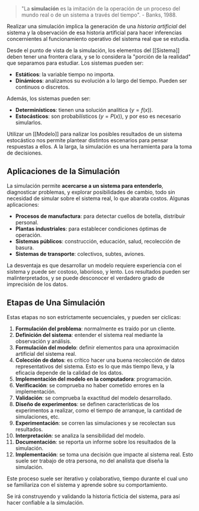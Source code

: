 > "La **simulación** es la imitación de la operación de un proceso del mundo real o de un sistema a través del tiempo". - Banks, 1988.

Realizar una simulación implica la generación de una *historia artificial* del sistema y la observación de esa historia artificial para hacer inferencias concernientes al funcionamiento operativo del sistema real que se estudia.

Desde el punto de vista de la simulación, los elementos del [[Sistema]] deben tener una frontera clara, y se lo considera la "porción de la realidad" que separamos para estudiar. Los sistemas pueden ser:

- **Estáticos**: la variable tiempo no importa.
- **Dinámicos**: analizamos su evolución a lo largo del tiempo. Pueden ser continuos o discretos.

Además, los sistemas pueden ser:

- **Determinísticos**: tienen una solución analítica ($y = f(x)$).
- **Estocásticos**: son probabilísticos ($y = P(x)$), y por eso es necesario simularlos.

Utilizar un [[Modelo]] para nalizar los posibles resultados de un sistema estocástico nos permite plantear distintos escenarios para pensar respuestas a ellos. A la larga, la simulación es una herramienta para la toma de decisiones.

## Aplicaciones de la Simulación

La simulación permite **acercarse a un sistema para entenderlo**, diagnosticar problemas, y explorar posibilidades de cambio, todo sin necesidad de simular sobre el sistema real, lo que abarata costos. Algunas aplicaciones:

- **Procesos de manufactura**: para detectar cuellos de botella, distribuir personal.
- **Plantas industriales**: para establecer condiciones óptimas de operación.
- **Sistemas públicos**: construcción, educación, salud, recolección de basura.
- **Sistemas de transporte**: colectivos, subtes, aviones.

La desventaja es que desarrollar un modelo requiere experiencia con el sistema y puede ser costoso, laborioso, y lento. Los resultados pueden ser malinterpretados, y se puede desconocer el verdadero grado de imprecisión de los datos.

## Etapas de Una Simulación

Estas etapas no son estrictamente secuenciales, y pueden ser cíclicas:

1. **Formulación del problema**: normalmente es traído por un cliente.
2. **Definición del sistema**: entender el sistema real mediante la observación y análisis.
3. **Formulación del modelo**: definir elementos para una aproximación artificial del sistema real.
4. **Colección de datos**: es crítico hacer una buena recolección de datos representativos del sistema. Esto es lo que más tiempo lleva, y la eficacia depende de la calidad de los datos.
5. **Implementación del modelo en la computadora**: programación.
6. **Verificación**: se comprueba no haber cometido errores en la implementación.
7. **Validación**: se comprueba la exactitud del modelo desarrollado.
8. **Diseño de experimentos**: se definen características de los experimentos a realizar, como el tiempo de arranque, la cantidad de simulaciones, etc.
9. **Experimentación**: se corren las simulaciones y se recolectan sus resultados.
10. **Interpretación**: se analiza la sensibilidad del modelo.
11. **Documentación**: se reporta un informe sobre los resultados de la simulación.
12. **Implementación**: se toma una decisión que impacte al sistema real. Esto suele ser trabajo de otra persona, no del analista que diseña la simulación.

Este proceso suele ser iterativo y colaborativo, tiempo durante el cual uno se familiariza con el sistema y aprende sobre su comportamiento.

Se irá construyendo y validando la historia ficticia del sistema, para así hacer confiable a la simulación.
